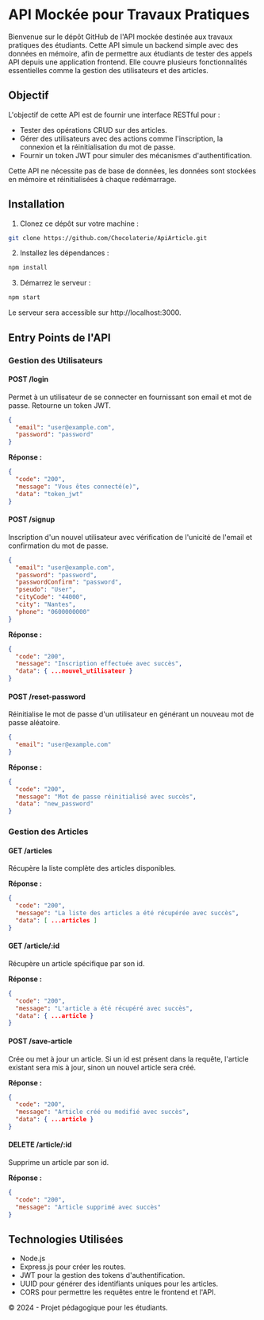 # API Mockée pour Travaux Pratiques

Bienvenue sur le dépôt GitHub de l'API mockée destinée aux travaux pratiques des étudiants. Cette API simule un backend simple avec des données en mémoire, afin de permettre aux étudiants de tester des appels API depuis une application frontend. Elle couvre plusieurs fonctionnalités essentielles comme la gestion des utilisateurs et des articles.

## Objectif

L'objectif de cette API est de fournir une interface RESTful pour :
- Tester des opérations CRUD sur des articles.
- Gérer des utilisateurs avec des actions comme l'inscription, la connexion et la réinitialisation du mot de passe.
- Fournir un token JWT pour simuler des mécanismes d'authentification.

Cette API ne nécessite pas de base de données, les données sont stockées en mémoire et réinitialisées à chaque redémarrage.

## Installation

1. Clonez ce dépôt sur votre machine :
```bash
git clone https://github.com/Chocolaterie/ApiArticle.git
```

2. Installez les dépendances :
```bash
npm install
```
    
3. Démarrez le serveur :
```bash
npm start
```

Le serveur sera accessible sur http://localhost:3000.

## Entry Points de l'API

### Gestion des Utilisateurs

#### POST /login

Permet à un utilisateur de se connecter en fournissant son email et mot de passe. Retourne un token JWT.

```json
{
  "email": "user@example.com",
  "password": "password"
}
```

**Réponse :**

```json
{
  "code": "200",
  "message": "Vous êtes connecté(e)",
  "data": "token_jwt"
}
```

#### POST /signup

Inscription d'un nouvel utilisateur avec vérification de l'unicité de l'email et confirmation du mot de passe.

```json
{
  "email": "user@example.com",
  "password": "password",
  "passwordConfirm": "password",
  "pseudo": "User",
  "cityCode": "44000",
  "city": "Nantes",
  "phone": "0600000000"
}
```

**Réponse :**

```json
{
  "code": "200",
  "message": "Inscription effectuée avec succès",
  "data": { ...nouvel_utilisateur }
}
```

#### POST /reset-password

Réinitialise le mot de passe d'un utilisateur en générant un nouveau mot de passe aléatoire.

```json
{
  "email": "user@example.com"
}
```

**Réponse :**

```json
{
  "code": "200",
  "message": "Mot de passe réinitialisé avec succès",
  "data": "new_password"
}
```

### Gestion des Articles

#### GET /articles

Récupère la liste complète des articles disponibles.

**Réponse :**

```json
{
  "code": "200",
  "message": "La liste des articles a été récupérée avec succès",
  "data": [ ...articles ]
}
```

#### GET /article/:id

Récupère un article spécifique par son id.

**Réponse :**

```json
{
  "code": "200",
  "message": "L'article a été récupéré avec succès",
  "data": { ...article }
}
```

#### POST /save-article

Crée ou met à jour un article. Si un id est présent dans la requête, l'article existant sera mis à jour, sinon un nouvel article sera créé.

**Réponse :**

```json
{
  "code": "200",
  "message": "Article créé ou modifié avec succès",
  "data": { ...article }
}
```

#### DELETE /article/:id

Supprime un article par son id.

**Réponse :**

```json
{
  "code": "200",
  "message": "Article supprimé avec succès"
}
```

## Technologies Utilisées

- Node.js
- Express.js pour créer les routes.
- JWT pour la gestion des tokens d'authentification.
- UUID pour générer des identifiants uniques pour les articles.
- CORS pour permettre les requêtes entre le frontend et l'API.

© 2024 - Projet pédagogique pour les étudiants.